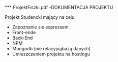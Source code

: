 
*** ProjektFiszki.pdf -DOKUMENTACJA PROJEKTU







Projekt Studencki mający na celu:
- Zapoznanie sie expressem
- Front-ende
- Back-End
- NPM
- Mongodb (nie relacyjnąbazą danych)
- Umieszczeniem projektu na hostingu

